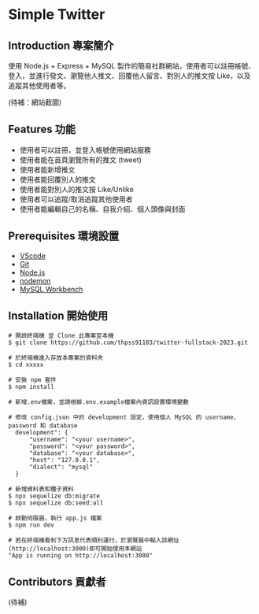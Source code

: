 # Simple Twitter

## **Introduction 專案簡介**

使用 Node.js + Express + MySQL 製作的簡易社群網站，使用者可以註冊帳號、登入，並進行發文、瀏覽他人推文、回覆他人留言、對別人的推文按 Like，以及追蹤其他使用者等。

(待補：網站截圖)

## **Features 功能**

- 使用者可以註冊，並登入帳號使用網站服務
- 使用者能在首頁瀏覽所有的推文 (tweet)
- 使用者能新增推文
- 使用者能回覆別人的推文
- 使用者能對別人的推文按 Like/Unlike
- 使用者可以追蹤/取消追蹤其他使用者
- 使用者能編輯自己的名稱、自我介紹、個人頭像與封面

## **Prerequisites 環境設置**

- [VScode](https://code.visualstudio.com/)
- [Git](https://git-scm.com/downloads)
- [Node.js](https://nodejs.org/en/)
- [nodemon](https://www.npmjs.com/package/nodemon)
- [MySQL Workbench](https://dev.mysql.com/downloads/workbench/)

## **Installation 開始使用**

```
# 開啟終端機 並 Clone 此專案至本機
$ git clone https://github.com/thpss91103/twitter-fullstack-2023.git

# 於終端機進入存放本專案的資料夾
$ cd xxxxx

# 安裝 npm 套件
$ npm install

# 新增.env檔案，並請根據.env.example檔案內資訊設置環境變數

# 修改 config.json 中的 development 設定，使用個人 MySQL 的 username、password 和 database
  development": {
      "username": "<your username>",
      "password": "<your password>",
      "database": "<your database>",
      "host": "127.0.0.1",
      "dialect": "mysql"
  }

# 新增資料表和種子資料
$ npx sequelize db:migrate
$ npx sequelize db:seed:all

# 啟動伺服器，執行 app.js 檔案
$ npm run dev 

# 若在終端機看到下方訊息代表順利運行，於瀏覽器中輸入該網址(http://localhost:3000)即可開始使用本網站
"App is running on http://localhost:3000"
```

## **Contributors 貢獻者**

(待補)